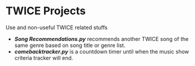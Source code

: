 # TWICE Projects
Use and non-useful TWICE related stuffs
  - *__Song Recommendations.py__* recommends another TWICE song of the same genre based on song title or genre list.
  - *__comebacktracker.py__* is a countdown timer until when the music show criteria tracker will end.
